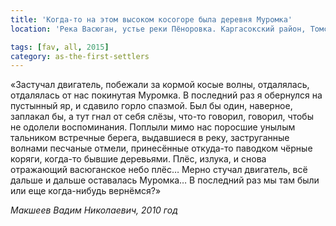 ```yaml
---
title: 'Когда-то на этом высоком косогоре была деревня Муромка'
location: 'Река Васюган, устье реки Пёноровка. Каргасокский район, Томская область, Россия'

tags: [fav, all, 2015]
category: as-the-first-settlers
---
```


«Застучал двигатель, побежали за кормой косые волны, отдалялась, отдалялась от нас покинутая Муромка. В последний раз я обернулся на пустынный яр, и сдавило горло спазмой. Был бы один, наверное, заплакал бы, а тут гнал от себя слёзы, что-то говорил, говорил, чтобы не одолели воспоминания. Поплыли мимо нас поросшие унылым тальником встречные берега, выдавшиеся в реку, заструганные волнами песчаные отмели, принесённые откуда-то паводком чёрные коряги, когда-то бывшие деревьями. Плёс, излука, и снова отражающий васюганское небо плёс… Мерно стучал двигатель, всё дальше и дальше оставалась Муромка… В последний раз мы там были или еще когда-нибудь вернёмся?» 

*Макшеев Вадим Николаевич, 2010 год*